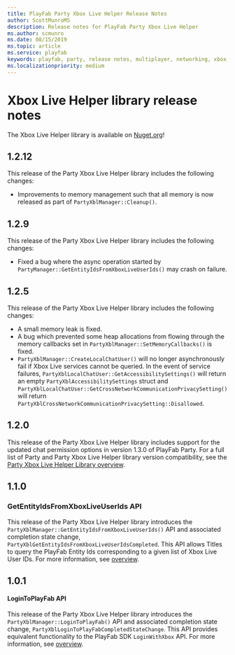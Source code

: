 ```yaml
---
title: PlayFab Party Xbox Live Helper Release Notes
author: ScottMunroMS
description: Release notes for PlayFab Party Xbox Live Helper
ms.author: scmunro
ms.date: 08/15/2019
ms.topic: article
ms.service: playfab
keywords: playfab, party, release notes, multiplayer, networking, xbox, xbl
ms.localizationpriority: medium
---
```


# Xbox Live Helper library release notes

The Xbox Live Helper library is available on [Nuget.org](https://www.nuget.org/profiles/PlayFab)!


## 1.2.12

This release of the Party Xbox Live Helper library includes the following changes:

- Improvements to memory management such that all memory is now released as part of `PartyXblManager::Cleanup()`.

## 1.2.9

This release of the Party Xbox Live Helper library includes the following changes:

- Fixed a bug where the async operation started by `PartyManager::GetEntityIdsFromXboxLiveUserIds()` may crash on failure.

## 1.2.5

This release of the Party Xbox Live Helper library includes the following changes:

- A small memory leak is fixed.
- A bug which prevented some heap allocations from flowing through the memory callbacks set in `PartyXblManager::SetMemoryCallbacks()` is fixed.
- `PartyXblManager::CreateLocalChatUser()` will no longer asynchronously fail if Xbox Live services cannot be queried. In the event of service failures, `PartyXblLocalChatUser::GetAccessibilitySettings()` will return an empty `PartyXblAccessibilitySettings` struct and `PartyXblLocalChatUser::GetCrossNetworkCommunicationPrivacySetting()` will return `PartyXblCrossNetworkCommunicationPrivacySetting::Disallowed`.

## 1.2.0

This release of the Party Xbox Live Helper library includes support for the updated chat permission options in version 1.3.0 of PlayFab Party. For a full list of Party and Party Xbox Live Helper library version compatibility, see the [Party Xbox Live Helper Library overview](party-xbox-live-guide.md).

## 1.1.0

### GetEntityIdsFromXboxLiveUserIds API

This release of the Party Xbox Live Helper library introduces the `PartyXblManager::GetEntityIdsFromXboxLiveUserIds()` API and associated completion state change, `PartyXblGetEntityIdsFromXboxLiveUserIdsCompleted`. This API allows Titles to query the PlayFab Entity Ids corresponding to a given list of Xbox Live User IDs. For more information, see [overview](party-xbox-live-guide.md#mapping-between-xbox-live-user-ids-and-playfab-entity-ids).

## 1.0.1

#### LoginToPlayFab API

This release of the Party Xbox Live Helper library introduces the `PartyXblManager::LoginToPlayFab()` API and associated completion state change, `PartyXblLoginToPlayFabCompletedStateChange`. This API provides equivalent functionality to the PlayFab SDK `LoginWithXbox` API. For more information, see [overview](party-xbox-live-guide.md#creating-partylocalchatcontrols-from-partyxbllocalchatusers).
